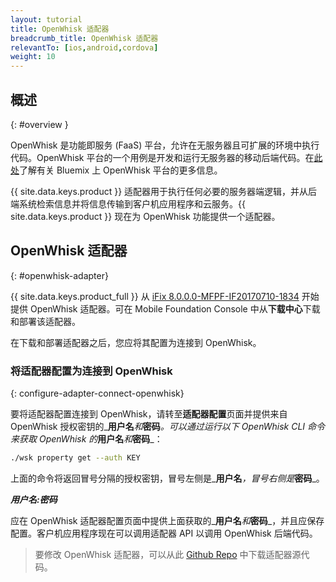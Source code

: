 ```yaml
---
layout: tutorial
title: OpenWhisk 适配器
breadcrumb_title: OpenWhisk 适配器
relevantTo: [ios,android,cordova]
weight: 10
---
```

<!-- NLS_CHARSET=UTF-8 -->
## 概述
{: #overview }

OpenWhisk 是功能即服务 (FaaS) 平台，允许在无服务器且可扩展的环境中执行代码。OpenWhisk 平台的一个用例是开发和运行无服务器的移动后端代码。在[此处](https://console.bluemix.net/openwhisk/?env_id=ibm:yp:us-south)了解有关 Bluemix 上 OpenWhisk 平台的更多信息。

{{ site.data.keys.product }} 适配器用于执行任何必要的服务器端逻辑，并从后端系统检索信息并将信息传输到客户机应用程序和云服务。{{ site.data.keys.product }} 现在为 OpenWhisk 功能提供一个适配器。

##  OpenWhisk 适配器
{: #openwhisk-adapter}

{{ site.data.keys.product_full }} 从 [iFix 8.0.0.0-MFPF-IF20170710-1834](https://mobilefirstplatform.ibmcloud.com/blog/2017/07/11/8-0-ifix-release/) 开始提供 OpenWhisk 适配器。可在 Mobile Foundation Console 中从**下载中心**下载和部署该适配器。

在下载和部署适配器之后，您应将其配置为连接到 OpenWhisk。

### 将适配器配置为连接到 OpenWhisk
{: configure-adapter-connect-openwhisk}

要将适配器配置连接到 OpenWhisk，请转至**适配器配置**页面并提供来自 OpenWhisk 授权密钥的_**用户名**_和_**密码**_。可以通过运行以下 OpenWhisk CLI 命令来获取 OpenWhisk 的_**用户名**_和_**密码**_：

```bash
./wsk property get --auth KEY
```

上面的命令将返回冒号分隔的授权密钥，冒号左侧是_**用户名**_，冒号右侧是_**密码**_。

_**用户名:密码**_

应在 OpenWhisk 适配器配置页面中提供上面获取的_**用户名**_和_**密码**_，并且应保存配置。客户机应用程序现在可以调用适配器 API 以调用 OpenWhisk 后端代码。

>要修改 OpenWhisk 适配器，可以从此 [Github Repo](https://github.com/mfpdev/mfp-extension-adapters) 中下载适配器源代码。
